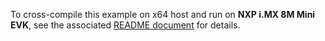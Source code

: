 To cross-compile this example on x64 host and run on **NXP i.MX 8M Mini**
**EVK**, see the associated
[README document](../../../../../docs/guides/nxp/nxp_imx8m_linux_examples.md) for
details.
